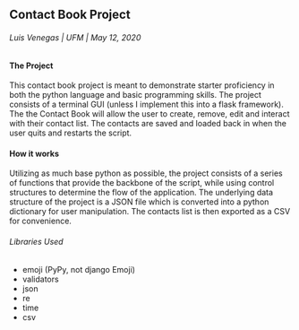 ## Contact Book Project
###### Luis Venegas | UFM | May 12, 2020

#### The Project
This contact book project is meant to demonstrate starter proficiency in both 
the python language and basic programming skills. The project consists of a terminal
GUI \(unless I implement this into a flask framework\). The the Contact Book 
will allow the user to create, remove, edit and interact with their contact list. 
The contacts are saved and loaded back in when the user quits and restarts the script. 

#### How it works
Utilizing as much base python as possible, the project consists of a series of functions that provide the backbone of the script, while using control structures to determine the flow of the application. 
The underlying data structure of the project is a JSON file which is converted into a 
python dictionary for user manipulation. The contacts list is then exported as a CSV for convenience. 

###### Libraries Used
- emoji (PyPy, not django Emoji)
- validators
- json
- re
- time
- csv
